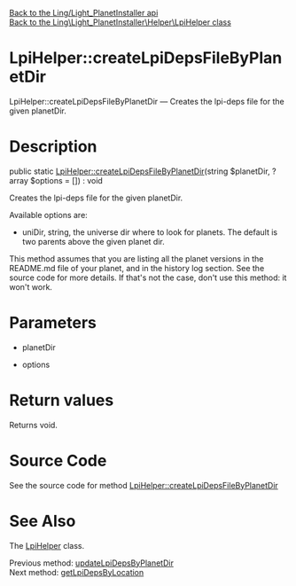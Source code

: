 [Back to the Ling/Light_PlanetInstaller api](https://github.com/lingtalfi/Light_PlanetInstaller/blob/master/doc/api/Ling/Light_PlanetInstaller.md)<br>
[Back to the Ling\Light_PlanetInstaller\Helper\LpiHelper class](https://github.com/lingtalfi/Light_PlanetInstaller/blob/master/doc/api/Ling/Light_PlanetInstaller/Helper/LpiHelper.md)


LpiHelper::createLpiDepsFileByPlanetDir
================



LpiHelper::createLpiDepsFileByPlanetDir — Creates the lpi-deps file for the given planetDir.




Description
================


public static [LpiHelper::createLpiDepsFileByPlanetDir](https://github.com/lingtalfi/Light_PlanetInstaller/blob/master/doc/api/Ling/Light_PlanetInstaller/Helper/LpiHelper/createLpiDepsFileByPlanetDir.md)(string $planetDir, ?array $options = []) : void




Creates the lpi-deps file for the given planetDir.


Available options are:
- uniDir, string, the universe dir where to look for planets.
     The default is two parents above the given planet dir.

This method assumes that you are listing all the planet versions in the README.md file of your planet,
and in the history log section. See the source code for more details.
If that's not the case, don't use this method: it won't work.




Parameters
================


- planetDir

    

- options

    


Return values
================

Returns void.








Source Code
===========
See the source code for method [LpiHelper::createLpiDepsFileByPlanetDir](https://github.com/lingtalfi/Light_PlanetInstaller/blob/master/Helper/LpiHelper.php#L187-L203)


See Also
================

The [LpiHelper](https://github.com/lingtalfi/Light_PlanetInstaller/blob/master/doc/api/Ling/Light_PlanetInstaller/Helper/LpiHelper.md) class.

Previous method: [updateLpiDepsByPlanetDir](https://github.com/lingtalfi/Light_PlanetInstaller/blob/master/doc/api/Ling/Light_PlanetInstaller/Helper/LpiHelper/updateLpiDepsByPlanetDir.md)<br>Next method: [getLpiDepsByLocation](https://github.com/lingtalfi/Light_PlanetInstaller/blob/master/doc/api/Ling/Light_PlanetInstaller/Helper/LpiHelper/getLpiDepsByLocation.md)<br>

